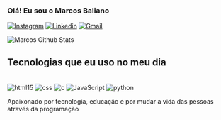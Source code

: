 ### Olá! Eu sou o Marcos Baliano

[![Instagram](https://img.shields.io/badge/Instagram-E4405F?style=for-the-badge&logo=instagram&logoColor=white)](https://www.instagram.com/marcosbaliano/)
[![Linkedin](https://img.shields.io/badge/LinkedIn-0077B5?style=for-the-badge&logo=linkedin&logoColor=white)](https://www.linkedin.com/in/marcosbaliano/)
[![Gmail](https://img.shields.io/badge/Gmail-D14836?style=for-the-badge&logo=gmail&logoColor=white)](marcosvbalian@gmail.com)

![Marcos Github Stats](https://github-readme-stats.vercel.app/api?username=MarcosBaliano&show_icons=true&theme=dracula)

## Tecnologias que eu uso no meu dia

<div style = "display: inline_block"><br/>
<img align="center" alt="html15" src="https://img.shields.io/badge/HTML-239120?style=for-the-badge&logo=html5&logoColor=white">
<img align="center" alt="css" src="https://img.shields.io/badge/CSS-239120?&style=for-the-badge&logo=css3&logoColor=white">
<img align="center" alt="c" src="https://img.shields.io/badge/C%23-239120?style=for-the-badge&logo=c-sharp&logoColor=white">
<img align="center" alt="JavaScript" src="https://img.shields.io/badge/JavaScript-F7DF1E?style=for-the-badge&logo=javascript&logoColor=black">
<img align="center" alt="python" src="https://img.shields.io/badge/Python-14354C?style=for-the-badge&logo=python&logoColor=white">

</div>

Apaixonado por tecnologia, educação e por mudar a vida das pessoas através da programação 
